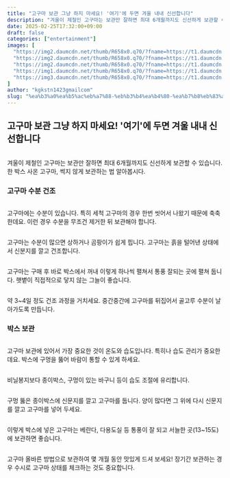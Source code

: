 ```yaml
---
title: "고구마 보관 그냥 하지 마세요! '여기'에 두면 겨울 내내 신선합니다"
description: "겨울이 제철인 고구마는 보관만 잘하면 최대 6개월까지도 신선하게 보관할 수 있습니다. 한 박스 사온 고구마, 썩지 않게 보관하는 법 알아봅시다."
date: 2025-02-25T17:32:00+09:00
draft: false
categories: ["entertainment"]
images: [
  "https://img2.daumcdn.net/thumb/R658x0.q70/?fname=https://t1.daumcdn.net/news/202502/24/tenbody/20250224160002545vnqx.jpg"
  "https://img2.daumcdn.net/thumb/R658x0.q70/?fname=https://t1.daumcdn.net/news/202502/24/tenbody/20250224160002834hcqq.jpg"
  "https://img2.daumcdn.net/thumb/R658x0.q70/?fname=https://t1.daumcdn.net/news/202502/24/tenbody/20250224160003073lpmc.jpg"
  "https://img1.daumcdn.net/thumb/R658x0.q70/?fname=https://t1.daumcdn.net/news/202502/24/tenbody/20250224160003680fksw.jpg"
  "https://img3.daumcdn.net/thumb/R658x0.q70/?fname=https://t1.daumcdn.net/news/202502/24/tenbody/20250224160003963zyey.jpg"
]
author: "kgkstn1423gmailcom"
slug: "%ea%b3%a0%ea%b5%ac%eb%a7%88-%eb%b3%b4%ea%b4%80-%ea%b7%b8%eb%83%a5-%ed%95%98%ec%a7%80-%eb%a7%88%ec%84%b8%ec%9a%94-%ec%97%ac%ea%b8%b0%ec%97%90-%eb%91%90%eb%a9%b4-%ea%b2%a8%ec%9a%b8-%eb%82%b4"
---
```


<h2 >고구마 보관 그냥 하지 마세요! '여기'에 두면 겨울 내내 신선합니다</h2> <figure ><img src="https://img2.daumcdn.net/thumb/R658x0.q70/?fname=https://t1.daumcdn.net/news/202502/24/tenbody/20250224160002545vnqx.jpg" alt=""/></figure> <p>겨울이 제철인 고구마는 보관만 잘하면 최대 6개월까지도 신선하게 보관할 수 있습니다. 한 박스 사온 고구마, 썩지 않게 보관하는 법 알아봅시다.</p> <h3 >고구마 수분 건조</h3> <figure ><img src="https://img2.daumcdn.net/thumb/R658x0.q70/?fname=https://t1.daumcdn.net/news/202502/24/tenbody/20250224160002834hcqq.jpg" alt=""/></figure> <p>고구마에는 수분이 있습니다. 특히 세척 고구마의 경우 한번 씻어서 나왔기 때문에 축축한데요. 이런 경우 수분을 무조건 제거한 뒤 보관해야 합니다.</p> <figure ><img src="https://img2.daumcdn.net/thumb/R658x0.q70/?fname=https://t1.daumcdn.net/news/202502/24/tenbody/20250224160003073lpmc.jpg" alt=""/></figure> <p>고구마는 수분이 많으면 상하거나 곰팡이가 쉽게 핍니다. 고구마는 흙을 털어낸 상태에서 신분지를 깔고 건조합니다.</p> <figure ><img src="https://img1.daumcdn.net/thumb/R658x0.q70/?fname=https://t1.daumcdn.net/news/202502/24/tenbody/20250224160003680fksw.jpg" alt=""/></figure> <p>고구마는 구매 후 바로 박스에서 꺼내 이렇게 하나씩 펼쳐서 통풍 잘되는 곳에 펼쳐 둡니다. 햇볕이 직접적으로 닿지 않는 그늘이 좋습니다.</p> <figure ><img src="https://img3.daumcdn.net/thumb/R658x0.q70/?fname=https://t1.daumcdn.net/news/202502/24/tenbody/20250224160003963zyey.jpg" alt=""/></figure> <p>약 3~4일 정도 건조 과정을 거치세요. 중간중간에 고구마를 뒤집어서 골고루 수분이 날아가도록 만듭니다.</p> <h3 >박스 보관</h3> <figure ><img src="https://img2.daumcdn.net/thumb/R658x0.q70/?fname=https://t1.daumcdn.net/news/202502/24/tenbody/20250224160004262ncva.jpg" alt=""/></figure> <p>고구마 보관에 있어서 가장 중요한 것이 온도와 습도입니다. 특히나 습도 관리가 중요한데요. 박스에 구멍을 뚫어 바람이 통할 수 있게 하세요.</p> <figure ><img src="https://img4.daumcdn.net/thumb/R658x0.q70/?fname=https://t1.daumcdn.net/news/202502/24/tenbody/20250224160004468yrpp.jpg" alt=""/></figure> <p>비닐봉지보다 종이박스, 구멍이 있는 바구니 등이 습도 조절에 유리합니다.</p> <figure ><img src="https://img1.daumcdn.net/thumb/R658x0.q70/?fname=https://t1.daumcdn.net/news/202502/24/tenbody/20250224160004717sldi.jpg" alt=""/></figure> <p>구멍 뚫은 종이박스에 신문지를 깔고 고구마를 둡니다. 양이 많다면 그 위에 다시 신문지를 깔고 고구마를 넣어 두세요.</p> <figure ><img src="https://img2.daumcdn.net/thumb/R658x0.q70/?fname=https://t1.daumcdn.net/news/202502/24/tenbody/20250224160004931cpya.jpg" alt=""/></figure> <p>이렇게 박스에 넣은 고구마는 베란다, 다용도실 등 통풍이 잘 되고 서늘한 곳(13~15도)에 보관하면 좋습니다.</p> <figure ><img src="https://img4.daumcdn.net/thumb/R658x0.q70/?fname=https://t1.daumcdn.net/news/202502/24/tenbody/20250224160005177mgpv.jpg" alt=""/></figure> <p>고구마 올바른 방법으로 보관하여 몇 개월 동안 맛있게 드셔 보세요! 장기간 보관하는 경우 수시로 고구마 상태를 체크하는 것도 중요합니다.</p>